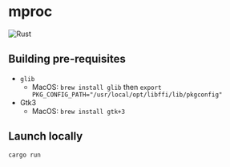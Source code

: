 # mproc

![Rust](https://github.com/ddubson/mproc/workflows/Rust/badge.svg)

## Building pre-requisites

- `glib`
    - MacOS: `brew install glib` then `export PKG_CONFIG_PATH="/usr/local/opt/libffi/lib/pkgconfig"`
- Gtk3
    - MacOS: `brew install gtk+3`
    
## Launch locally

`cargo run`